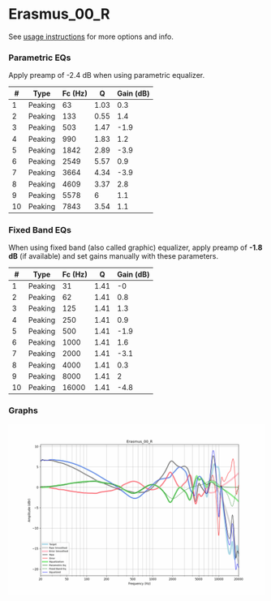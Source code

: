 # Erasmus_00_R
See [usage instructions](https://github.com/jaakkopasanen/AutoEq#usage) for more options and info.

### Parametric EQs
Apply preamp of -2.4 dB when using parametric equalizer.

|   # | Type    |   Fc (Hz) |    Q |   Gain (dB) |
|-----|---------|-----------|------|-------------|
|   1 | Peaking |        63 | 1.03 |         0.3 |
|   2 | Peaking |       133 | 0.55 |         1.4 |
|   3 | Peaking |       503 | 1.47 |        -1.9 |
|   4 | Peaking |       990 | 1.83 |         1.2 |
|   5 | Peaking |      1842 | 2.89 |        -3.9 |
|   6 | Peaking |      2549 | 5.57 |         0.9 |
|   7 | Peaking |      3664 | 4.34 |        -3.9 |
|   8 | Peaking |      4609 | 3.37 |         2.8 |
|   9 | Peaking |      5578 | 6    |         1.1 |
|  10 | Peaking |      7843 | 3.54 |         1.1 |

### Fixed Band EQs
When using fixed band (also called graphic) equalizer, apply preamp of **-1.8 dB** (if available) and set gains manually with these parameters.

|   # | Type    |   Fc (Hz) |    Q |   Gain (dB) |
|-----|---------|-----------|------|-------------|
|   1 | Peaking |        31 | 1.41 |        -0   |
|   2 | Peaking |        62 | 1.41 |         0.8 |
|   3 | Peaking |       125 | 1.41 |         1.3 |
|   4 | Peaking |       250 | 1.41 |         0.9 |
|   5 | Peaking |       500 | 1.41 |        -1.9 |
|   6 | Peaking |      1000 | 1.41 |         1.6 |
|   7 | Peaking |      2000 | 1.41 |        -3.1 |
|   8 | Peaking |      4000 | 1.41 |         0.3 |
|   9 | Peaking |      8000 | 1.41 |         2   |
|  10 | Peaking |     16000 | 1.41 |        -4.8 |

### Graphs
![](./Erasmus_00_R.png)
